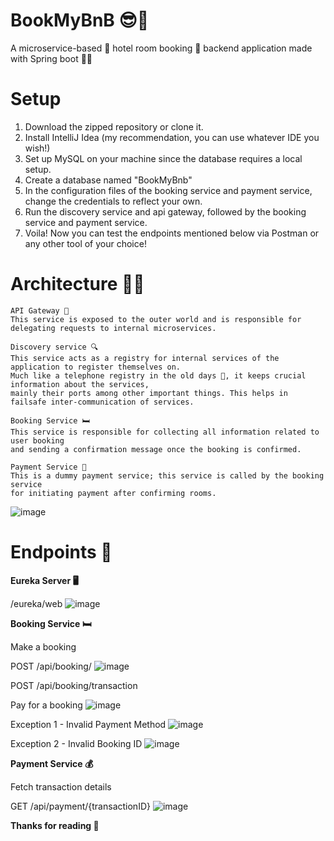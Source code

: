 # BookMyBnB 😎🤙

A microservice-based 🤯 hotel room booking 🏨 backend application made with Spring boot 🍃❕

# Setup
1) Download the zipped repository or clone it.
2) Install IntelliJ Idea (my recommendation, you can use whatever IDE you wish!)
3) Set up MySQL on your machine since the database requires a local setup.
4) Create a database named "BookMyBnb"
5) In the configuration files of the booking service and payment service, change the credentials to reflect your own.
6) Run the discovery service and api gateway, followed by the booking service and payment service.
7) Voila! Now you can test the endpoints mentioned below via Postman or any other tool of your choice!

# **Architecture 👷‍♂️**

    API Gateway 🚪
    This service is exposed to the outer world and is responsible for delegating requests to internal microservices.

    Discovery service 🔍
    This service acts as a registry for internal services of the application to register themselves on. 
    Much like a telephone registry in the old days 👴, it keeps crucial information about the services,
    mainly their ports among other important things. This helps in failsafe inter-communication of services.

    Booking Service 🛏
    This service is responsible for collecting all information related to user booking
    and sending a confirmation message once the booking is confirmed.

    Payment Service 🧾
    This is a dummy payment service; this service is called by the booking service
    for initiating payment after confirming rooms.

![image](https://github.com/SwaggyXO/BookMyBnB/assets/76209941/3d7fabd0-ea54-4edb-918d-942a8674b692)

# Endpoints 🔌
**Eureka Server 🖥**

/eureka/web
![image](https://github.com/SwaggyXO/BookMyBnB/assets/76209941/8eb3f657-a880-451e-9132-3254565f59e4)


**Booking Service 🛏**

Make a booking

POST /api/booking/
![image](https://github.com/SwaggyXO/BookMyBnB/assets/76209941/eaedeee5-6357-4121-bbd4-5d2875bfa9da)

POST /api/booking/transaction

Pay for a booking
![image](https://github.com/SwaggyXO/BookMyBnB/assets/76209941/56a00374-bb6c-4528-88f8-d2c866ff6dbd)


Exception 1 - Invalid Payment Method
![image](https://github.com/SwaggyXO/BookMyBnB/assets/76209941/000bf61a-74b6-4f0e-905b-b1b9da54952a)

Exception 2 - Invalid Booking ID
![image](https://github.com/SwaggyXO/BookMyBnB/assets/76209941/d899da37-5166-45d1-acb3-19960918dbb3)

**Payment Service 💰**

Fetch transaction details

GET /api/payment/{transactionID}
![image](https://github.com/SwaggyXO/BookMyBnB/assets/76209941/493d5c2f-82ef-4c4f-a82b-01108fb2ed6e)

**Thanks for reading 🥂**
